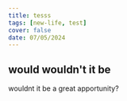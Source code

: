 ```yaml
---
title: tesss
tags: [new-life, test]
cover: false
date: 07/05/2024
---
```

## would    wouldn't it be 

wouldnt it be a great apportunity?